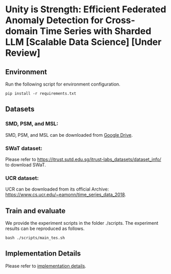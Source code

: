 # Unity is Strength: Efficient Federated Anomaly Detection for Cross-domain Time Series with Sharded LLM [Scalable Data Science] [Under Review]


## Environment
Run the following script for environment configuration.
```
pip install -r requirements.txt
```


## Datasets
### SMD, PSM, and MSL:
SMD, PSM, and MSL can be downloaded from [Google Drive](https://drive.google.com/drive/folders/1gisthCoE-RrKJ0j3KPV7xiibhHWT9qRm).  
### SWaT dataset:
Please refer to https://itrust.sutd.edu.sg/itrust-labs_datasets/dataset_info/ to download SWaT.  
### UCR dataset:
UCR can be downloaded from its official Archive: https://www.cs.ucr.edu/~eamonn/time_series_data_2018.


## Train and evaluate
We provide the experiment scripts in the folder ./scripts. The experiment results can be reproduced as follows.
```
bash ./scripts/main_tes.sh
```
## Implementation Details
Please refer to [implementation details](ImplementationDetail.md).
